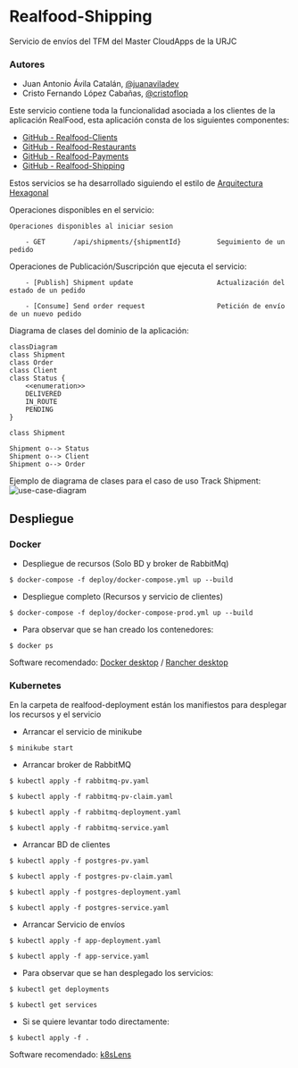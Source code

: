 # Realfood-Shipping

Servicio de envíos del TFM del Master CloudApps de la URJC

### Autores

- Juan Antonio Ávila Catalán, [@juanaviladev](https://github.com/juanaviladev)
- Cristo Fernando López Cabañas, [@cristoflop](https://github.com/cristoflop)

Este servicio contiene toda la funcionalidad asociada a los clientes de la aplicación RealFood, esta aplicación consta
de los siguientes componentes:

- [GitHub - Realfood-Clients](https://github.com/MasterCloudApps-Projects/realfood-clients)
- [GitHub - Realfood-Restaurants](https://github.com/MasterCloudApps-Projects/realfood-restaurants)
- [GitHub - Realfood-Payments](https://github.com/MasterCloudApps-Projects/realfood-payments)
- [GitHub - Realfood-Shipping](https://github.com/MasterCloudApps-Projects/realfood-shipping)

Estos servicios se ha desarrollado siguiendo el estilo
de [Arquitectura Hexagonal](https://es.wikipedia.org/wiki/Arquitectura_hexagonal_(software))

Operaciones disponibles en el servicio:

    Operaciones disponibles al iniciar sesion

        - GET       /api/shipments/{shipmentId}         Seguimiento de un pedido

Operaciones de Publicación/Suscripción que ejecuta el servicio:

        - [Publish] Shipment update                     Actualización del estado de un pedido

        - [Consume] Send order request                  Petición de envío de un nuevo pedido

Diagrama de clases del dominio de la aplicación:

```mermaid
classDiagram
class Shipment
class Order
class Client
class Status {
    <<enumeration>>
    DELIVERED
    IN_ROUTE
    PENDING
}

class Shipment

Shipment o--> Status
Shipment o--> Client
Shipment o--> Order
```

Ejemplo de diagrama de clases para el caso de uso Track Shipment:
![use-case-diagram](http://www.plantuml.com/plantuml/proxy?cache=no&src=https://raw.githubusercontent.com/MasterCloudApps-Projects/realfood-shipping/main/docs/track-shipment-usecase.puml)

## Despliegue

### Docker

- Despliegue de recursos (Solo BD y broker de RabbitMq)

```
$ docker-compose -f deploy/docker-compose.yml up --build
```

- Despliegue completo (Recursos y servicio de clientes)

```
$ docker-compose -f deploy/docker-compose-prod.yml up --build
```

- Para observar que se han creado los contenedores:

```
$ docker ps
```

Software recomendado: [Docker desktop](https://www.docker.com/) / [Rancher desktop](https://rancherdesktop.io/)

### Kubernetes

En la carpeta de realfood-deployment están los manifiestos para desplegar los recursos y el servicio

- Arrancar el servicio de minikube

```
$ minikube start
```

- Arrancar broker de RabbitMQ

```
$ kubectl apply -f rabbitmq-pv.yaml

$ kubectl apply -f rabbitmq-pv-claim.yaml

$ kubectl apply -f rabbitmq-deployment.yaml

$ kubectl apply -f rabbitmq-service.yaml
```

- Arrancar BD de clientes

```
$ kubectl apply -f postgres-pv.yaml

$ kubectl apply -f postgres-pv-claim.yaml

$ kubectl apply -f postgres-deployment.yaml

$ kubectl apply -f postgres-service.yaml
```

- Arrancar Servicio de envíos

```
$ kubectl apply -f app-deployment.yaml

$ kubectl apply -f app-service.yaml
```

- Para observar que se han desplegado los servicios:

```
$ kubectl get deployments

$ kubectl get services
```

- Si se quiere levantar todo directamente:
```
$ kubectl apply -f .
```

Software recomendado: [k8sLens](https://k8slens.dev/)